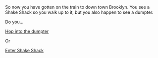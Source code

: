 So now you have gotten on the train to down town Brooklyn.
You see a Shake Shack so you walk up to it, but you also happen to see a dumpter.

Do you...

[Hop into the dumpter](situations/hop-into-a-dumpster.md)

Or

[Enter Shake Shack](situations/walk-into-Shake-Shack.md)
